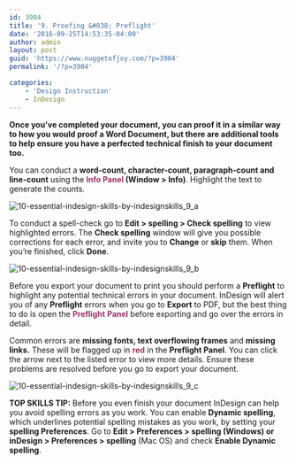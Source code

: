 ```yaml
---
id: 3904
title: '9. Proofing &#038; Preflight'
date: '2016-09-25T14:53:35-04:00'
author: admin
layout: post
guid: 'https://www.nuggetofjoy.com/?p=3904'
permalink: '/?p=3904'

categories:
    - 'Design Instruction'
    - InDesign
---
```


**Once you’ve completed your document, you can proof it in a similar way to how you would proof a Word Document, but there are additional tools to help ensure you have a perfected technical finish to your document too.**

You can conduct a **word-count, character-count, paragraph-count and line-count** using the **<span style="color: #993366;">Info Panel</span> (Window &gt; Info)**. Highlight the text to generate the counts.

![10-essential-indesign-skills-by-indesignskills_9_a](https://image-control-storage.s3.amazonaws.com/blog-images/2016/09/27190346/10-Essential-InDesign-Skills-by-InDesignSkills_9_a.jpg)

To conduct a spell-check go to **Edit &gt; spelling &gt; Check spelling** to view highlighted errors. The **Check spelling** window will give you possible corrections for each error, and invite you to **Change** or **skip** them. When you’re finished, click **Done**.

![10-essential-indesign-skills-by-indesignskills_9_b](https://image-control-storage.s3.amazonaws.com/blog-images/2016/09/27190345/10-Essential-InDesign-Skills-by-InDesignSkills_9_b.jpg)

Before you export your document to print you should perform a **Preflight** to highlight any potential technical errors in your document. InDesign will alert you of any **Preflight** errors when you go to **Export** to PDF, but the best thing to do is open the <span style="color: #993366;">**Preflight**</span> **<span style="color: #993366;">Panel</span>** before exporting and go over the errors in detail.

Common errors are **missing fonts, text overflowing frames** and **missing links.** These will be flagged up in **<span style="color: #993366;">red</span>** in the **Preflight Panel**. You can click the arrow next to the listed error to view more details. Ensure these problems are resolved before you go to export your document.

![10-essential-indesign-skills-by-indesignskills_9_c](https://image-control-storage.s3.amazonaws.com/blog-images/2016/09/27190343/10-Essential-InDesign-Skills-by-InDesignSkills_9_c.jpg)

**TOP SKILLS TIP:** Before you even finish your document InDesign can help you avoid spelling errors as you work. You can enable **Dynamic spelling**, which underlines potential spelling mistakes as you work, by setting your **spelling Preferences**. Go to **Edit &gt; Preferences &gt; spelling (Windows) or inDesign &gt; Preferences &gt; spelling** (Mac OS) and check **Enable Dynamic spelling**.